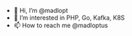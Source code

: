 - 👋 Hi, I’m @madlopt
- 👀 I’m interested in PHP, Go, Kafka, K8S
- 📫 How to reach me @madloptus

<!---
madlopt/madlopt is a ✨ special ✨ repository because its `README.md` (this file) appears on your GitHub profile.
You can click the Preview link to take a look at your changes.
--->
